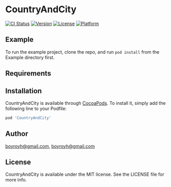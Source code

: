# CountryAndCity

[![CI Status](https://img.shields.io/travis/boyroyh@gmail.com/CountryAndCity.svg?style=flat)](https://travis-ci.org/boyroyh@gmail.com/CountryAndCity)
[![Version](https://img.shields.io/cocoapods/v/CountryAndCity.svg?style=flat)](https://cocoapods.org/pods/CountryAndCity)
[![License](https://img.shields.io/cocoapods/l/CountryAndCity.svg?style=flat)](https://cocoapods.org/pods/CountryAndCity)
[![Platform](https://img.shields.io/cocoapods/p/CountryAndCity.svg?style=flat)](https://cocoapods.org/pods/CountryAndCity)

## Example

To run the example project, clone the repo, and run `pod install` from the Example directory first.

## Requirements

## Installation

CountryAndCity is available through [CocoaPods](https://cocoapods.org). To install
it, simply add the following line to your Podfile:

```ruby
pod 'CountryAndCity'
```

## Author

boyroyh@gmail.com, boyroyh@gmail.com

## License

CountryAndCity is available under the MIT license. See the LICENSE file for more info.
